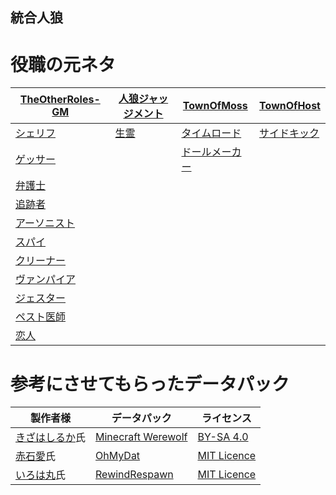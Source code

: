 ## 統合人狼

# 役職の元ネタ

| [TheOtherRoles-GM](https://github.com/yukinogatari/TheOtherRoles-GM) | [人狼ジャッジメント](https://www.sorairo.jp/jrvs.html) | [TownOfMoss](https://github.com/Koke1024/Town-Of-Moss) | [TownOfHost](https://github.com/tukasa0001/TownOfHost) |
| ---------------- | --------- | ---------- | ---------- |
| [シェリフ](https://github.com/yukinogatari/TheOtherRoles-GM#sheriff) | [生霊](https://www.sorairo.jp/jrvs.html) | [タイムロード](https://github.com/Koke1024/Town-Of-Moss#TimeLord) | [サイドキック](https://github.com/tukasa0001/TownOfHost#sidekick%E7%9B%B8%E6%A3%92) |
| [ゲッサー](https://github.com/yukinogatari/TheOtherRoles-GM#guesser) |  | [ドールメーカー](https://github.com/Koke1024/Town-Of-Moss#DollMaker) |  |
| [弁護士](https://github.com/yukinogatari/TheOtherRoles-GM#lawyer) |  |  |  |
| [追跡者](https://github.com/yukinogatari/TheOtherRoles-GM#pursuer) |  |  |  |
| [アーソニスト](https://github.com/yukinogatari/TheOtherRoles-GM#arsonist) |  |  |  |
| [スパイ](https://github.com/yukinogatari/TheOtherRoles-GM-GM#spy) |  |  |  |
| [クリーナー](https://github.com/yukinogatari/TheOtherRoles-GM#cleaner) |  |  |  |
| [ヴァンパイア](https://github.com/yukinogatari/TheOtherRoles-GM#vampire) |  |  |  |
| [ジェスター](https://github.com/yukinogatari/TheOtherRoles-GM#jester) |  |  |
| [ペスト医師](https://github.com/yukinogatari/TheOtherRoles-GM#plague-doctor) |  |  |
| [恋人](https://github.com/yukinogatari/TheOtherRoles-GM#lovers) |  |  |  |

# 参考にさせてもらったデータパック

| 製作者様 | データパック | ライセンス |
| ---- | ---- | ----- |
| [きざはしるか](https://twitter.com/KizahashiLuca?s=20)氏 | [Minecraft Werewolf](https://github.com/KizahashiLuca/minecraft_werewolf_light_japanese) | [BY-SA 4.0](https://creativecommons.org/licenses/by-sa/4.0/deed.ja) |
| [赤石愛](https://twitter.com/AiAkaishi?s=20)氏 | [OhMyDat](https://github.com/Ai-Akaishi/OhMyDat) | [MIT Licence](https://opensource.org/licenses/mit-license.php) |
| [いろは丸](https://twitter.com/irohamaru3?s=20)氏 | [RewindRespawn](https://github.com/Irohamaru/RewindRespawn) | [MIT Licence](https://opensource.org/licenses/mit-license.php) |
